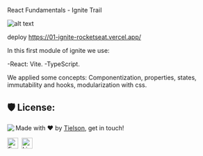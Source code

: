 React Fundamentals - Ignite Trail

![alt text](https://i.imgur.com/sHNnVU4.png)


deploy
https://01-ignite-rocketseat.vercel.app/


In this first module of ignite we use:

-React: Vite.
-TypeScript.

We applied some concepts: Componentization, properties, states, immutability and hooks, modularization with css.



<h2>🛡️ License:</h2>

<img align="left" src="https://avatars.githubusercontent.com/Tielson?size=100">

Made with ❤️ by [Tielson](https://github.com/Tielson), get in touch!

<a href="mailto:filipe_thielsom@hotmail.com" target="_blank"><img src="https://img.shields.io/badge/Email-D14836?style=flat&logo=gmail&logoColor=white" alt="Email Badge" height="25"></a>&nbsp;
<a href="https://www.linkedin.com/in/filipe-tielson-developer/" target="_blank"><img src="https://img.shields.io/badge/Linkedin-0077B5?style=flat&logo=linkedin&logoColor=white" alt="LinkedIn Badge" height="25"></a>&nbsp;

<br clear="left"/>
